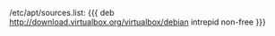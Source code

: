 /etc/apt/sources.list:
{{{
deb http://download.virtualbox.org/virtualbox/debian intrepid non-free
}}}
